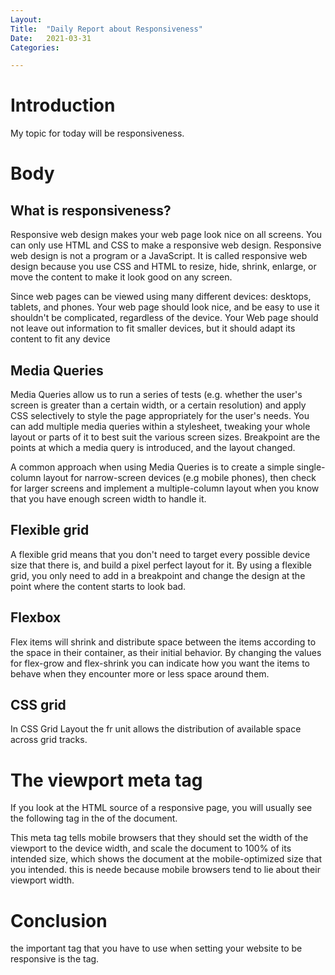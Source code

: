 ```yaml
---
Layout:
Title:	"Daily Report about Responsiveness"
Date:	2021-03-31
Categories:

---
```


# Introduction
My topic for today will be responsiveness.

# Body
## What is responsiveness?

Responsive web design makes your web page look nice on all screens.
You can only use HTML and CSS to make a responsive web design.
Responsive web design is not a program or a JavaScript.
It is called responsive web design because you use CSS and HTML to resize, 
hide, shrink, enlarge, or move the content to make it look good on any screen.

Since web pages can be viewed using many different devices: desktops, tablets, and phones. 
Your web page should look nice, and be easy to use it shouldn't be complicated, regardless of the device.
Your Web page should not leave out information to fit smaller devices, but it should adapt its content to fit any device

## Media Queries

Media Queries allow us to run a series of tests (e.g. whether the user's screen is greater than a certain width, or a certain resolution) and apply CSS selectively to style the page appropriately for the user's needs.
You can add multiple media queries within a stylesheet, tweaking your whole layout or parts of it to best suit the various screen sizes. 
Breakpoint are the points at which a media query is introduced, and the layout changed.

A common approach when using Media Queries is to create a simple single-column layout for narrow-screen devices (e.g mobile phones), then check for larger screens and implement a multiple-column layout when you know that you have enough screen width to handle it.

## Flexible grid

A flexible grid means that you don't need to target every possible device size that there is, and build a pixel perfect layout for it. 
By using a flexible grid, you only need to add in a breakpoint and change the design at the point where the content starts to look bad. 

## Flexbox

Flex items will shrink and distribute space between the items according to the space in their container, as their initial behavior. By changing the values for flex-grow and flex-shrink you can indicate how you want the items to behave when they encounter more or less space around them.

## CSS grid
In CSS Grid Layout the fr unit allows the distribution of available space across grid tracks.

# The viewport meta tag

If you look at the HTML source of a responsive page, you will usually see the following <meta> tag in the <head> of the document.

<meta name="viewport" content="width=device-width,initial-scale=1">
This meta tag tells mobile browsers that they should set the width of the viewport to the device width, and scale the document to 100% of its intended size, which shows the document at the mobile-optimized size that you intended.
this is neede because mobile browsers tend to lie about their viewport width.

# Conclusion

the important tag that you have to use when setting your website to be responsive is the <meta> tag.

